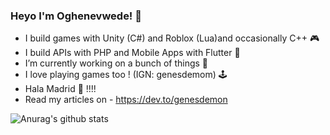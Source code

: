 ### Heyo I'm Oghenevwede! 🤡
- I build games with Unity (C#) and Roblox (Lua)and occasionally C++ 🎮
- I build APIs with PHP and Mobile Apps with Flutter  📱
- I’m currently working on a bunch of things 🔭 
- I love playing games too ! (IGN: genesdemom) 🕹️
- Hala Madrid 💙 !!!!
- Read my articles on - https://dev.to/genesdemon

![Anurag's github stats](https://github-readme-stats.vercel.app/api?username=Genesdemon&count_private=true&show_icons=true&theme=dark)

<!--
**GENESDEMON/Genesdemon** is a ✨ _special_ ✨ repository because its `README.md` (this file) appears on your GitHub profile.

Here are some ideas to get you started:

- 🔭 I’m currently working on ...
- 🌱 I’m currently learning ...
- 👯 I’m looking to collaborate on ...
- 🤔 I’m looking for help with ...
- 💬 Ask me about ...
- 📫 How to reach me: ...
- 😄 Pronouns: ...
- ⚡ Fun fact: ...
-->
